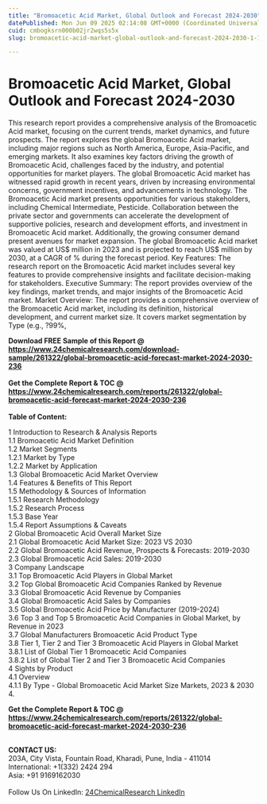 ```yaml
---
title: "Bromoacetic Acid Market, Global Outlook and Forecast 2024-2030"
datePublished: Mon Jun 09 2025 02:14:08 GMT+0000 (Coordinated Universal Time)
cuid: cmbogksrn000b02jr2wqs5s5x
slug: bromoacetic-acid-market-global-outlook-and-forecast-2024-2030-1-1

---
```


# Bromoacetic Acid Market, Global Outlook and Forecast 2024-2030

<p>This research report provides a comprehensive analysis of the Bromoacetic Acid market, focusing on the current trends, market dynamics, and future prospects. The report explores the global Bromoacetic Acid market, including major regions such as North America, Europe, Asia-Pacific, and emerging markets. It also examines key factors driving the growth of Bromoacetic Acid, challenges faced by the industry, and potential opportunities for market players.
The global Bromoacetic Acid market has witnessed rapid growth in recent years, driven by increasing environmental concerns, government incentives, and advancements in technology. The Bromoacetic Acid market presents opportunities for various stakeholders, including Chemical Intermediate, Pesticide. Collaboration between the private sector and governments can accelerate the development of supportive policies, research and development efforts, and investment in Bromoacetic Acid market. Additionally, the growing consumer demand present avenues for market expansion.
The global Bromoacetic Acid market was valued at US$ million in 2023 and is projected to reach US$ million by 2030, at a CAGR of % during the forecast period.
Key Features:
The research report on the Bromoacetic Acid market includes several key features to provide comprehensive insights and facilitate decision-making for stakeholders.
Executive Summary: The report provides overview of the key findings, market trends, and major insights of the Bromoacetic Acid market.
Market Overview: The report provides a comprehensive overview of the Bromoacetic Acid market, including its definition, historical development, and current market size. It covers market segmentation by Type (e.g., ?99%, </p><div><b>Download FREE Sample of this Report @ 
            <a href="https://www.24chemicalresearch.com/download-sample/261322/global-bromoacetic-acid-forecast-market-2024-2030-236">
            https://www.24chemicalresearch.com/download-sample/261322/global-bromoacetic-acid-forecast-market-2024-2030-236</a></b></div><br>

<div><b>Get the Complete Report & TOC @ 
            <a href="https://www.24chemicalresearch.com/reports/261322/global-bromoacetic-acid-forecast-market-2024-2030-236">
            https://www.24chemicalresearch.com/reports/261322/global-bromoacetic-acid-forecast-market-2024-2030-236</a></b></div><br>
            <b>Table of Content:</b><p>1 Introduction to Research & Analysis Reports<br />
    1.1 Bromoacetic Acid Market Definition<br />
    1.2 Market Segments<br />
        1.2.1 Market by Type<br />
        1.2.2 Market by Application<br />
    1.3 Global Bromoacetic Acid Market Overview<br />
    1.4 Features & Benefits of This Report<br />
    1.5 Methodology & Sources of Information<br />
        1.5.1 Research Methodology<br />
        1.5.2 Research Process<br />
        1.5.3 Base Year<br />
        1.5.4 Report Assumptions & Caveats<br />
2 Global Bromoacetic Acid Overall Market Size<br />
    2.1 Global Bromoacetic Acid Market Size: 2023 VS 2030<br />
    2.2 Global Bromoacetic Acid Revenue, Prospects & Forecasts: 2019-2030<br />
    2.3 Global Bromoacetic Acid Sales: 2019-2030<br />
3 Company Landscape<br />
    3.1 Top Bromoacetic Acid Players in Global Market<br />
    3.2 Top Global Bromoacetic Acid Companies Ranked by Revenue<br />
    3.3 Global Bromoacetic Acid Revenue by Companies<br />
    3.4 Global Bromoacetic Acid Sales by Companies<br />
    3.5 Global Bromoacetic Acid Price by Manufacturer (2019-2024)<br />
    3.6 Top 3 and Top 5 Bromoacetic Acid Companies in Global Market, by Revenue in 2023<br />
    3.7 Global Manufacturers Bromoacetic Acid Product Type<br />
    3.8 Tier 1, Tier 2 and Tier 3 Bromoacetic Acid Players in Global Market<br />
        3.8.1 List of Global Tier 1 Bromoacetic Acid Companies<br />
        3.8.2 List of Global Tier 2 and Tier 3 Bromoacetic Acid Companies<br />
4 Sights by Product<br />
    4.1 Overview<br />
        4.1.1 By Type - Global Bromoacetic Acid Market Size Markets, 2023 & 2030<br />
        4.</p>

<div><b>Get the Complete Report & TOC @ 
            <a href="https://www.24chemicalresearch.com/reports/261322/global-bromoacetic-acid-forecast-market-2024-2030-236">
            https://www.24chemicalresearch.com/reports/261322/global-bromoacetic-acid-forecast-market-2024-2030-236</a></b></div><br>

<b>CONTACT US:</b><br>
            203A, City Vista, Fountain Road, Kharadi, Pune, India - 411014<br>
            International: +1(332) 2424 294<br>
            Asia: +91 9169162030 <br><br>
            Follow Us On LinkedIn: <a href="https://www.linkedin.com/company/24chemicalresearch/">24ChemicalResearch LinkedIn</a>